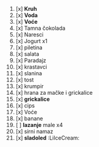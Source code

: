 
1. [x] **Kruh**
2. [x] **Voda**
3. [x] **Voće**
4. [x] Tamna čokolada 
5. [x] Naresci 
6. [x] Jogurt x1
7. [x] piletina
8. [x] salata
9. [x] Paradajz
10. [x] krastavci 
11. [x] slanina 
12. [x] tost
13. [x] krumpir
14. [x] hrana za mačke i grickalice 
15. [x] **grickalice** 
16. [x] cips
17. [x] Voće
18. [x] banane 
19. [ ] **lazanje** male x4
20. [x] sirni namaz
21. [x] **sladoled** :LiIceCream:

